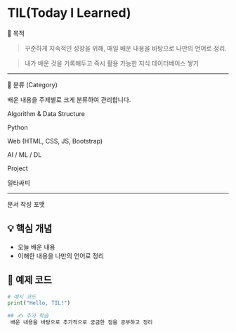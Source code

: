 # TIL(Today I Learned)

📌 목적

>꾸준하게 지속적인 성장을 위해, 매일 배운 내용을 바탕으로 나만의 언어로 정리.

>내가 배운 것을 기록해두고 즉시 활용 가능한 지식 데이터베이스 쌓기

---

📂 분류 (Category)

배운 내용을 주제별로 크게 분류하여 관리합니다.

Algorithm & Data Structure

Python

Web (HTML, CSS, JS, Bootstrap)

AI / ML / DL

Project

일타싸피

---

문서 작성 포맷

## 💡 핵심 개념
- 오늘 배운 내용
- 이해한 내용을 나만의 언어로 정리

## 🧩 예제 코드
```python
# 예시 코드
print("Hello, TIL!")

## ✍️ 추가 학습
 배운 내용을 바탕으로 추가적으로 궁금한 점을 공부하고 정리

